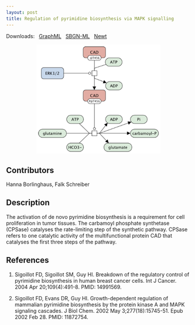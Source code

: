 ```yaml
---
layout: post
title: Regulation of pyrimidine biosynthesis via MAPK signalling
---
```


Downloads: &nbsp; 
[GraphML](../downloads/F020-pyrimidine.graphml) &nbsp;
[SBGN-ML](../downloads/F020-pyrimidine-SBGNv02.sbgn) &nbsp;
[Newt](http://web.newteditor.org/?URL=http://metabolismregulation.org/downloads/F020-pyrimidine-newt.sbgn) &nbsp;
<p align="middle"><a href="/pyrimidine/"><img id="image" src="/downloads/F020-pyrimidine.png" width="340"/></a></p>

## Contributors 

Hanna Borlinghaus, Falk Schreiber  

## Description

The activation of de novo pyrimidine biosynthesis is a requirement for cell proliferation in tumor tissues. The carbamoyl phosphate synthetase (CPSase) catalyses the rate-limiting step of the synthetic pathway. CPSase refers to one catalytic activity of the multifunctional protein CAD that catalyses the first three steps of the pathway. 



## References

1. Sigoillot FD, Sigoillot SM, Guy HI. Breakdown of the regulatory control of pyrimidine biosynthesis in human breast cancer cells. Int J Cancer. 2004 Apr 20;109(4):491-8. PMID: 14991569.

1. Sigoillot FD, Evans DR, Guy HI. Growth-dependent regulation of mammalian pyrimidine biosynthesis by the protein kinase A and MAPK signaling cascades. J Biol Chem. 2002 May 3;277(18):15745-51. Epub 2002 Feb 28. PMID: 11872754.
